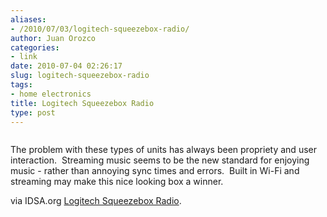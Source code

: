 ```yaml
---
aliases:
- /2010/07/03/logitech-squeezebox-radio/
author: Juan Orozco
categories:
- link
date: 2010-07-04 02:26:17
slug: logitech-squeezebox-radio
tags:
- home electronics
title: Logitech Squeezebox Radio
type: post
---
```


<p style="text-align:center;">
  <a href="http://www.idsa.org/content/content1/logitech-squeezebox-radio"><img src='https://i1.wp.com/www.idsa.org/sites/default/files/cliver/F6105%2C%20logitech%20squeezebok.jpg?w=580' alt='' data-recalc-dims="1" /></a>
</p>

The problem with these types of units has always been propriety and user interaction.  Streaming music seems to be the new standard for enjoying music - rather than annoying sync times and errors.  Built in Wi-Fi and streaming may make this nice looking box a winner.

via IDSA.org [Logitech Squeezebox Radio][1].

[1]: http://www.idsa.org/content/content1/logitech-squeezebox-radio